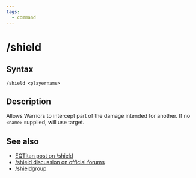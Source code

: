 ```yaml
---
tags:
  - command
---
```


# /shield

## Syntax

<!--cmd-syntax-start-->
```eqcommand
/shield <playername>
```
<!--cmd-syntax-end-->

## Description

<!--cmd-desc-start-->
Allows Warriors to intercept part of the damage intended for another. If no `<name>` supplied, will use target.
<!--cmd-desc-end-->

## See also

- [EQTitan post on /shield](http://www.eqtitan.com/forums/viewtopic.php?t=2222)
- [/shield discussion on official forums](https://forums.daybreakgames.com/eq/index.php?threads/details-about-shield-ability.219264/)
- [/shieldgroup](cmd-shieldgroup.md)